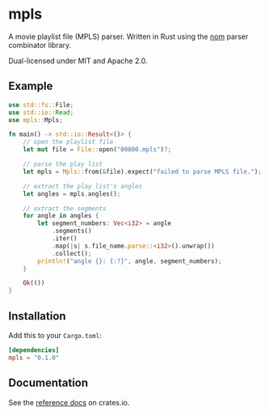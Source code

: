 # mpls

A movie playlist file (MPLS) parser. Written in Rust using the [nom](https://github.com/Geal/nom) parser combinator library.

Dual-licensed under MIT and Apache 2.0.

## Example

```rust
use std::fs::File;
use std::io::Read;
use mpls::Mpls;

fn main() -> std::io::Result<()> {
    // open the playlist file
    let mut file = File::open("00800.mpls")?;

    // parse the play list
    let mpls = Mpls::from(&file).expect("failed to parse MPLS file.");

    // extract the play list's angles
    let angles = mpls.angles();

    // extract the segments
    for angle in angles {
        let segment_numbers: Vec<i32> = angle
            .segments()
            .iter()
            .map(|s| s.file_name.parse::<i32>().unwrap())
            .collect();
        println!("angle {}: {:?}", angle, segment_numbers);
    }

    Ok(())
}
```

## Installation

Add this to your `Cargo.toml`:

```toml
[dependencies]
mpls = "0.1.0"
```

## Documentation

See the [reference docs](https://docs.rs/mpls/0.1.0) on crates.io.

